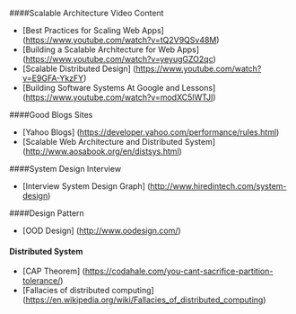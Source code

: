 
####Scalable Architecture Video Content
- [Best Practices for Scaling Web Apps] (https://www.youtube.com/watch?v=tQ2V9QSv48M)
- [Building a Scalable Architecture for Web Apps] (https://www.youtube.com/watch?v=yeyugGZO2qc)
- [Scalable Distributed Design] (https://www.youtube.com/watch?v=E9GFA-YkzFY)
- [Building Software Systems At Google and Lessons] (https://www.youtube.com/watch?v=modXC5IWTJI)

####Good Blogs Sites
- [Yahoo Blogs] (https://developer.yahoo.com/performance/rules.html)
- [Scalable Web Architecture and Distributed System] (http://www.aosabook.org/en/distsys.html)

####System Design Interview
- [Interview System Design Graph] (http://www.hiredintech.com/system-design)

####Design Pattern
- [OOD Design] (http://www.oodesign.com/)

#### Distributed System
- [CAP Theorem] (https://codahale.com/you-cant-sacrifice-partition-tolerance/)
- [Fallacies of distributed computing] (https://en.wikipedia.org/wiki/Fallacies_of_distributed_computing)
